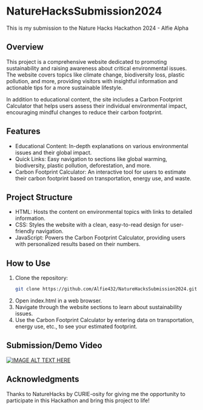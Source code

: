 # NatureHacksSubmission2024
This is my submission to the Nature Hacks Hackathon 2024 - Alfie Alpha


## Overview

This project is a comprehensive website dedicated to promoting sustainability and raising awareness about critical environmental issues. The website covers topics like climate change, biodiversity loss, plastic pollution, and more, providing visitors with insightful information and actionable tips for a more sustainable lifestyle.

In addition to educational content, the site includes a Carbon Footprint Calculator that helps users assess their individual environmental impact, encouraging mindful changes to reduce their carbon footprint.

## Features

*	Educational Content: In-depth explanations on various environmental issues and their global impact.
*	Quick Links: Easy navigation to sections like global warming, biodiversity, plastic pollution, deforestation, and more.
*	Carbon Footprint Calculator: An interactive tool for users to estimate their carbon footprint based on transportation, energy use, and waste.

## Project Structure

*	HTML: Hosts the content on environmental topics with links to detailed information.
*	CSS: Styles the website with a clean, easy-to-read design for user-friendly navigation.
*	JavaScript: Powers the Carbon Footprint Calculator, providing users with personalized results based on their numbers.

## How to Use

1. Clone the repository:
   ```bash
   git clone https://github.com/Alfie432/NatureHacksSubmission2024.git
3.	Open index.html in a web browser.
4.	Navigate through the website sections to learn about sustainability issues.
5.	Use the Carbon Footprint Calculator by entering data on transportation, energy use, etc., to see your estimated footprint.

## Submission/Demo Video
[![IMAGE ALT TEXT HERE](https://img.youtube.com/vi/dmYH5fEp-ts/0.jpg)](https://www.youtube.com/watch?v=dmYH5fEp-ts)

## Acknowledgments

Thanks to NatureHacks by CURIE-osity for giving me the opportunity to participate in this Hackathon and bring this project to life!
